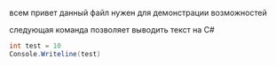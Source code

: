 всем привет данный файл нужен для демонстрации возможностей

следующая команда позволяет выводить текст на С#
```C#
int test = 10
Console.Writeline(test)

```
